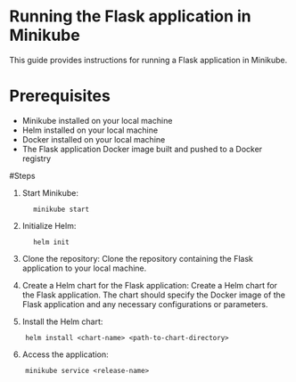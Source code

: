 # Running the Flask application in Minikube

This guide provides instructions for running a Flask application in Minikube.

# Prerequisites
* Minikube installed on your local machine
* Helm installed on your local machine
* Docker installed on your local machine
* The Flask application Docker image built and pushed to a Docker registry

#Steps

1. Start Minikube:
```    
      minikube start
```
2. Initialize Helm:
```    
      helm init
```
3. Clone the repository:
   Clone the repository containing the Flask application to your local machine.

4. Create a Helm chart for the Flask application:
   Create a Helm chart for the Flask application. The chart should specify the Docker image of the Flask application and any necessary configurations or parameters.

5. Install the Helm chart:
```
    helm install <chart-name> <path-to-chart-directory>
```
6. Access the application:
```
    minikube service <release-name>
```




